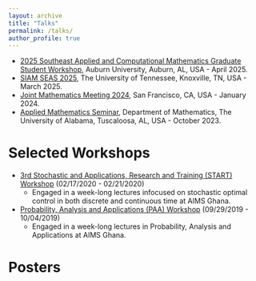 ```yaml
---
layout: archive
title: "Talks"
permalink: /talks/
author_profile: true
---
```


<!-- 
Talks
======
 -->
* [2025 Southeast Applied and Computational Mathematics Graduate Student Workshop](https://webhome.auburn.edu/~tzh0059/2025ACMworkshop.html), Auburn University, Auburn, AL, USA - April 2025.
* [SIAM SEAS 2025](https://math.utk.edu/siam-seas/), The University of Tennessee, Knoxville, TN, USA - March 2025.
* [Joint Mathematics Meeting 2024](https://meetings.ams.org/math/jmm2024/meetingapp.cgi/Paper/31997), San Francisco, CA, USA - January 2024.
* [Applied Mathematics Seminar](https://math.ua.edu/conferences/), Department of Mathematics, The University of Alabama, Tuscaloosa, AL, USA - October 2023.



Selected Workshops
======
* [3rd Stochastic and Applications, Research and Training (START) Workshop](https://aims.edu.gh/event/stochastic-applications-research-training/) (02/17/2020 - 02/21/2020)
	* Engaged in a week-long lectures infocused on stochastic optimal control in both discrete and continuous time at AIMS Ghana.
* [Probability, Analysis and Applications (PAA) Workshop](https://aims.edu.gh/event/probability-analysis-and-applications-paa-workshop/) (09/29/2019 - 10/04/2019)
	* Engaged in a week-long lectures in Probability, Analysis and Applications at AIMS Ghana.

Posters
======
